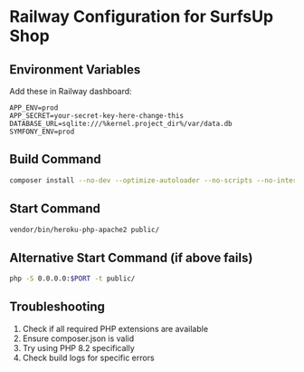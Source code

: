 # Railway Configuration for SurfsUp Shop

## Environment Variables
Add these in Railway dashboard:

```
APP_ENV=prod
APP_SECRET=your-secret-key-here-change-this
DATABASE_URL=sqlite:///%kernel.project_dir%/var/data.db
SYMFONY_ENV=prod
```

## Build Command
```bash
composer install --no-dev --optimize-autoloader --no-scripts --no-interaction
```

## Start Command
```bash
vendor/bin/heroku-php-apache2 public/
```

## Alternative Start Command (if above fails)
```bash
php -S 0.0.0.0:$PORT -t public/
```

## Troubleshooting
1. Check if all required PHP extensions are available
2. Ensure composer.json is valid
3. Try using PHP 8.2 specifically
4. Check build logs for specific errors

